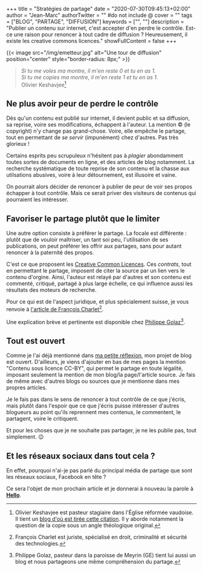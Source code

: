 +++
title = "Stratégies de partage"
date = "2020-07-30T09:45:13+02:00"
author = "Jean-Marc"
authorTwitter = "" #do not include @
cover = ""
tags = ["BLOG", "PARTAGE", "DIFFUSION"]
keywords = ["", ""]
description = "Publier un contenu sur internet, c'est accepter d'en perdre le contrôle. Est-ce une raison pour renoncer à tout cadre de diffusion ? Heureusement, il existe les creative commons licences."
showFullContent = false
+++

{{< image src="/img/emetteur.jpg" alt="Une tour de diffusion" position="center" style="border-radius: 8px;" >}}

> *Si tu me voles ma montre, il m'en reste 0 et tu en as 1.*  
> *Si tu me copies ma montre, il m'en reste 1 et tu en as 1.*  
> Olivier Keshavjee[^3]

[^3]: Olivier Keshavjee est pasteur stagiaire dans l'Église réformée vaudoise. Il tient un [blog d'où est tirée cette citation](https://www.theologeek.ch/2014/06/20/voler-copier-contexte-communaute/). Il y aborde notamment la question de la copie sous un angle théologique original.

## Ne plus avoir peur de perdre le contrôle

Dès qu'un contenu est publié sur internet, il devient public et sa diffusion, sa reprise, voire ses modifications, échappent à l'auteur. La mention © (le copyright) n'y change pas grand-chose. Voire, elle empêche le partage, tout en permettant de *se servir* (impunément) chez d'autres. Pas très glorieux !

Certains esprits peu scrupuleux n'hésitent pas à *plagier* abondamment toutes sortes de documents en ligne, et des articles de blog notamment. La recherche systématique de toute reprise de son contenu et la chasse aux utilsations abusives, voire à leur détournement, est illusoire et vaine.

On pourrait alors décider de renoncer à publier de peur de voir ses propos échapper à tout contrôle. Mais ce serait priver des visiteurs de contenus qui pourraient les intéresser.

## Favoriser le partage plutôt que le limiter

Une autre option consiste à préférer le partage. La focale est différente : plutôt que de vouloir maîtriser, un tant soi peu, l'utilisation de ses publications, on peut préférer les offrir aux partages, sans pour autant renoncer à la paternité des propos.

C'est ce que proposent les [Creative Common Licences](https://creativecommons.org/licenses/?lang=fr). Ces *contrats*, tout en permettant le partage, imposent de citer la source par un lien vers le contenu d'orgine. Ainsi, l'auteur est relayé par d'autres et son contenu est commenté, critiqué, partagé à plus large échelle, ce qui influence aussi les résultats des moteurs de recherche.

Pour ce qui est de l'aspect juridique, et plus spécialement suisse, je vous renvoie à [l'article de François Charlet](https://francoischarlet.ch/2011/les-creative-commons-et-le-droit-suisse/)[^1].

[^1]: François Charlet est juriste, spécialisé en droit, criminalité et sécurité des technologies.

Une explication brève et pertinente est disponible chez [Philippe Golaz](https://philippegolaz.ch/la-licence/)[^2].

[^2]: Philippe Golaz, pasteur dans la paroisse de Meyrin (GE) tient lui aussi un blog et nous partageons une même compréhension du partage.

## Tout est ouvert

Comme je l'ai déjà mentionné dans [ma petite réflexion](/posts/ma-petite-reflexion), mon projet de blog est ouvert. D'ailleurs, je viens d'ajouter en bas de mes pages la mention "Contenu sous licence CC-BY", qui permet le partage en toute légalité, imposant seulement la mention de mon blog/la page/l'article source. Je fais de même avec d'autres blogs ou sources que je mentionne dans mes propres articles.

Je le fais pas dans le sens de renoncer à tout contrôle de ce que j'écris, mais plutôt dans l'espoir que ce que j'écris puisse intéresser d'autres blogueurs au point qu'ils reprennent mes contenus, le commentent, le partagent, voire le critiquent.

Et pour les choses que je ne souhaite pas partager, je ne les publie pas, tout simplement. 😉


## Et les réseaux sociaux dans tout cela ?

En effet, pourquoi n'ai-je pas parlé du principal média de partage que sont les réseaux sociaux, Facebook en tête ?

Ce sera l'objet de mon prochain article et je donnerai à nouveau la parole à [**Hello**](/posts/hello-le-monde).